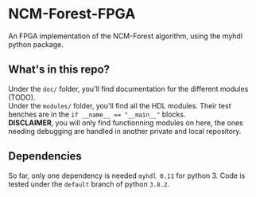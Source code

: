 # NCM-Forest-FPGA
An FPGA implementation of the NCM-Forest algorithm, using the myhdl python package.

## What's in this repo? 
Under the `doc/` folder, you'll find documentation for the different modules (TODO).  
Under the `modules/` folder, you'll find all the HDL modules. Their test benches are in the `if __name__ == "__main__"` blocks.  
**DISCLAIMER**, you will only find functionning modules on here, the ones needing debugging are handled in another private and local repository.  

## Dependencies
So far, only one dependency is needed `myhdl 0.11` for python 3. 
Code is tested under the `default` branch of python `3.8.2`.  
